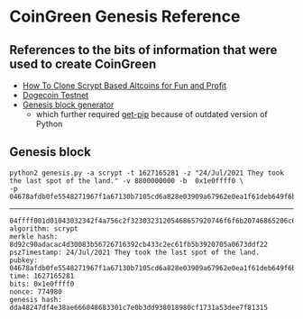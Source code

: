 # CoinGreen Genesis Reference

## References to the bits of information that were used to create CoinGreen

* [How To Clone Scrypt Based Altcoins for Fun and Profit](https://gist.github.com/mak2014/7ba2c9ec3a5ff54f9913094641e520bb)
* [Dogecoin Testnet](https://github.com/Dirrot/dogecoin-testnet)
* [Genesis block generator](https://github.com/bitflate/GenesisH0)
  * which further required [get-pip](https://github.com/pypa/get-pip) because of outdated version of Python

## Genesis block
```
python2 genesis.py -a scrypt -t 1627165281 -z "24/Jul/2021 They took the last spot of the land." -v 8800000000 -b  0x1e0ffff0 \
-p 04678afdb0fe5548271967f1a67130b7105cd6a828e03909a67962e0ea1f61deb649f6bc3f4cef38c4f35504e51ec112de5c384df7ba0b8d578a4c702b6bf11d5f 
```
-----------------

```
04ffff001d01043032342f4a756c2f32303231205468657920746f6f6b20746865206c6173742073706f74206f6620746865206c616e642e
algorithm: scrypt
merkle hash: 8d92c90adacac4d30083b56726716392cb433c2ec61fb5b3920705a0673ddf22
pszTimestamp: 24/Jul/2021 They took the last spot of the land.
pubkey: 04678afdb0fe5548271967f1a67130b7105cd6a828e03909a67962e0ea1f61deb649f6bc3f4cef38c4f35504e51ec112de5c384df7ba0b8d578a4c702b6bf11d5f
time: 1627165281
bits: 0x1e0ffff0
nonce: 774980
genesis hash: dda48247df4e38ae666048683301c7e0b3dd938018980cf1731a53dee7f81315
```
